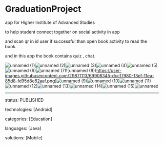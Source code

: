 # GraduationProject
app for Higher Institute of Advanced Studies 

to help student connect together on social activity in app

and scan qr in id user if successful than open book activity to read the book.

and in this app the book contains quiz , chat.

![unnamed (1)](https://user-images.githubusercontent.com/29871113/69908338-daf7b600-13ef-11ea-83c1-9786ee1cd50e.png)![unnamed (2)](https://user-images.githubusercontent.com/29871113/69908339-daf7b600-13ef-11ea-9f73-cb42442a4bfe.png)![unnamed (3)](https://user-images.githubusercontent.com/29871113/69908340-daf7b600-13ef-11ea-8513-24857fa9d070.png)![unnamed (4)](https://user-images.githubusercontent.com/29871113/69908341-db904c80-13ef-11ea-9dee-5bf97fcef516.png)![unnamed (5)](https://user-images.githubusercontent.com/29871113/69908342-db904c80-13ef-11ea-96f4-ecd0bc398277.png)![unnamed (6)](https://user-images.githubusercontent.com/29871113/69908343-dc28e300-13ef-11ea-89ab-f9c023d3be33.png)![unnamed (7)](https://user-images.githubusercontent.com/29871113/69908344-dc28e300-13ef-11ea-81f9-5a4e17d336ef.png)![unnamed (8)(https://user-images.githubusercontent.com/29871113/69908345-dcc17980-13ef-11ea-85d8-fd95d8e82aaf.png)![unnamed (9)](https://user-images.githubusercontent.com/29871113/69908346-dcc17980-13ef-11ea-84c7-b91ab09cc72d.png)![unnamed (10)](https://user-images.githubusercontent.com/29871113/69908347-dcc17980-13ef-11ea-941f-6e32894a9679.png)![unnamed (11)](https://user-images.githubusercontent.com/29871113/69908348-dd5a1000-13ef-11ea-915b-c6b5d93b4569.png)![unnamed (12)](https://user-images.githubusercontent.com/29871113/69908349-dd5a1000-13ef-11ea-9c06-1b395709cfdd.png)![unnamed (13)](https://user-images.githubusercontent.com/29871113/69908350-dd5a1000-13ef-11ea-9dab-0762e870e841.png)![unnamed (14)](https://user-images.githubusercontent.com/29871113/69908351-ddf2a680-13ef-11ea-8434-144b1174af50.png)![unnamed (15)](https://user-images.githubusercontent.com/29871113/69908352-ddf2a680-13ef-11ea-9055-231f5f92dbc1.png)![unnamed](https://user-images.githubusercontent.com/29871113/69908353-ddf2a680-13ef-11ea-8b4f-21d45eb27fb7.png)


---
status:       PUBLISHED 

technologies: [Android] 

categories:   [Education] 

languages:    [Java] 

solutions:    [Mobile] 

 

 
